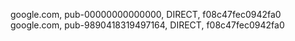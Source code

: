 google.com, pub-00000000000000, DIRECT, f08c47fec0942fa0
google.com, pub-9890418319497164, DIRECT, f08c47fec0942fa0

